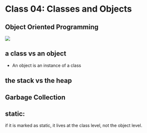 # Class 04: Classes and Objects

##  Object Oriented Programming

![](https://dotnettutorials.net/wp-content/uploads/2020/08/Object-Oriented-Programming-in-Java.png)

##  a class vs an object
* An object is an instance of a class


## the stack vs the heap

## Garbage Collection

## static:
if it is marked as static, it lives at the class level, not the object level.


